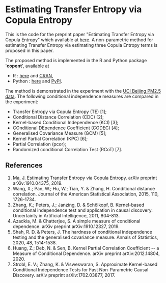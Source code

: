 # Estimating Transfer Entropy via Copula Entropy
This is the code for the preprint paper "Estimating Transfer Entropy via Copula Entropy" which available at [here](https://arxiv.org/abs/1910.04375). A non-parametric method for estimating Transfer Entropy via estimating three Copula Entropy terms is proposed in this paper.

The proposed method is implemented in the R and Python package '**copent**', available at 
* R : [here](https://github.com/majianthu/copent) and  [CRAN](https://cran.r-project.org/package=copent), 
* Python : [here](https://github.com/majianthu/pycopent) and [PyPI](https://pypi.org/project/copent). 
 
The method is demonstrated in the experiment with the [UCI Beijing PM2.5 data](http://archive.ics.uci.edu/ml/datasets/Beijing+PM2.5+Data). The following conditional independence measures are compared in the experiment:
* Transfer Entropy via Copula Entropy (TE) [1];
* Conditional Distance Correlation (CDC) [2];
* Kernel-based Conditional Independence (KCI) [3];
* COnditional DEpendence Coefficient (CODEC) [4];
* Generalised Covariance Measure (GCM) [5];
* Kernel Partial Correlation (KPC) [6];
* Partial Correlation (pcor);
* Randomized conditional Correlation Test (RCoT) [7].

## References
1. Ma, J. Estimating Transfer Entropy via Copula Entropy. arXiv preprint arXiv:1910.04375, 2019.
2. Wang, X.; Pan, W.; Hu, W.; Tian, Y. & Zhang, H. Conditional distance correlation. Journal of the American Statistical Association, 2015, 110, 1726-1734.
3. Zhang, K.; Peters, J.; Janzing, D. & Schölkopf, B. Kernel-based conditional independence test and application in causal discovery. Uncertainty in Artificial Intelligence, 2011, 804-813.
4. Azadkia, M. & Chatterjee, S. A simple measure of conditional dependence. arXiv preprint arXiv:1910.12327, 2019.
5. Shah, R. D. & Peters, J. The hardness of conditional independence testing and the generalised covariance measure. Annals of Statistics, 2020, 48, 1514-1538.
6. Huang, Z.; Deb, N. & Sen, B. Kernel Partial Correlation Coefficient -- a Measure of Conditional Dependence. arXiv preprint arXiv:2012.14804, 2020.
7. Strobl, E. V.; Zhang, K. & Visweswaran, S. Approximate Kernel-based Conditional Independence Tests for Fast Non-Parametric Causal Discovery. arXiv preprint arXiv:1702.03877, 2017.
